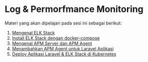Log & Permorfmance Monitoring
========================

Materi yang akan dipelajari pada sesi ini sebagai berikut:
1. [Mengenal ELK Stack](https://github.com/agung3wi/panduan-kelasdevops/tree/master/sesi%2010/1.%20Mengenal%20ELK%20Stack)
2. [Install ELK Stack dengan docker-compose](https://github.com/agung3wi/panduan-kelasdevops/tree/master/sesi%2010/2.%20Install%20ELK%20Stack%20dengan%20docker-compose)
3. [Mengenal APM Server dan APM Agent](https://github.com/agung3wi/panduan-kelasdevops/tree/master/sesi%2010/3.%20Mengenal%20APM%20server%20dan%20APM%20agent)
4. [Menambahkan APM Agent untuk Laravel Aplikasi](https://github.com/agung3wi/panduan-kelasdevops/tree/master/sesi%2010/4.%20Menambahkan%20APM%20Agent%20untuk%20Laravel%20aplikasi)
5. [Deploy Aplikasi Laravel & ELK Stack di Kubernetes](https://github.com/agung3wi/panduan-kelasdevops/tree/master/sesi%2010/5.%20Deploy%20Aplikasi%20Laravel%20%26%20ELK%20Stack%20di%20Kubernetes)
